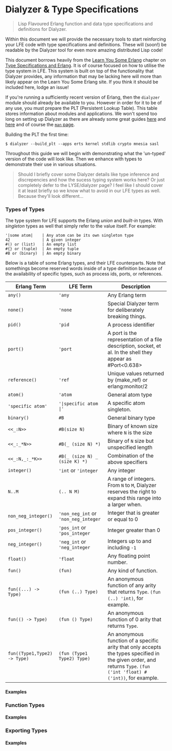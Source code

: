 # Dialyzer & Type Specifications

> Lisp Flavoured Erlang function and data type specifications and
> definitions for Dialyzer.

Within this document we will provide the necessary tools to start
reinforcing your LFE code with type specifications and
definitions. These will (soon!) be readable by the Dialyzer tool for
even more amazing distributed Lisp code!

This document borrows heavily from the
[Learn You Some Erlang](https://learnyousomeerlang.com) chapter on
[Type Specifications and Erlang](https://learnyousomeerlang.com/dialyzer). It
is of course focused on how to utilise the type system in LFE. This
system is built on top of the functionality that Dialyzer provides,
any information that may be lacking here will more than likely appear
on the Learn You Some Erlang site. If you think it should be included
here, lodge an issue!

If you're running a sufficiently recent version of Erlang, then the
`dialyzer` module should already be available to you. However in order
for it to be of any use, you must prepare the PLT (Persistent Lookup
Table). This table stores information about modules and
applications. We won't spend too long on setting up Dialyzer as there
are already some great guides
[here](http://learnyousomeerlang.com/dialyzer) and
[here](http://gertm.blogspot.com.au/2012/06/getting-started-with-dialyzer-for.html)
and of course the
[`man` page](http://www.erlang.org/doc/man/dialyzer.html).

Building the PLT the first time:
```
$ dialyzer --build_plt --apps erts kernel stdlib crypto mnesia sasl
```

Throughout this guide we will begin with demonstrating what the
'un-typed' version of the code will look like. Then we enhance with
types to demonstrate their use in various situations.

> Should I briefly cover some Dialyzer details like type inference and
> discrepencies and how the sucess typing system works here? Or just
> completely defer to the LYSE/dialyzer page? I feel like I should
> cover it at least briefly so we know what to avoid in our LFE types
> as well. Because they'll look different... 

### Types of Types

The type system for LFE supports the Erlang _union_ and _built-in_
types. With _singleton_ types as well that simply refer to the value
itself. For example:
```
'|some atom|	| Any atom can be its own singleton type
42				| A given integer
#() or (list)	| An empty list
#{} or (tuple)	| An empty tuple
#B or (binary)	| An empty binary
```

Below is a table of some Erlang types, and their LFE
counterparts. Note that somethings become reserved words inside of a
type definition because of the availability of specific types, such as
process ids, ports, or references.

| Erlang Term | LFE Term | Description |
|-------------|----------|-------------|
| `any()` | `'any` | Any Erlang term |
| `none()` | `'none` | Special Dialyzer term for deliberately breaking things.| 
| `pid()` | `'pid` | A process identifier |
| `port()` | `'port` | A port is the representation of a file description, socket, et al. In the shell they appear as #Port<0.638> |
| `reference()` | `'ref` | Unique values returned by (make_ref) or erlang:monitor/2 |
| `atom()` | `'atom` | General atom type |
| `'specific atom'` | `'\|specific atom \|'` | A specific atom singleton.|
| `binary()` | `#B` | General binary type |
| `<<_:N>>` | `#B(size N)` | Binary of known size where `N` is the size |
| `<<_:_*N>>` | `#B(_ (size N) *)` | Binary of `N` size but unspecified length |
| `<<_:N,_:_*K>>` | `#B(_ (size N) _ (size K) *)` | Combination of the above specifiers |
| `integer()` | `'int` or `'integer` | Any integer |
| `N..M` | `(.. N M)` | A range of integers. From `N` to `M`, Dialyzer reserves the right to expand this range into a larger when. |
| `non_neg_integer()` | `'non_neg_int` or `'non_neg_integer` | Integer that is greater or equal to 0 |
| `pos_integer()` | `'pos_int` or `'pos_integer` | Integer greater than 0 |
| `neg_integer()` | `'neg_int` or `'neg_integer` | Integers up to and including `-1` |
| `float()` | `'float` | Any floating point number. |
| `fun()` | `(fun)` | Any kind of function. |
| `fun((...) -> Type)` | `(fun (..) Type)` | An anonymous function of any arity that returns `Type`. `(fun (..) 'int)`, for example. |
| `fun(() -> Type)` | `(fun () Type)` | An anonymous function of 0 arity that returns `Type`. |
| `fun((Type1,Type2) -> Type)` | `(fun (Type1 Type2) Type)` | An anonymous function of a specific arity that only accepts the types specified in the given order, and returns `Type`. `(fun ('int 'float) #('int))`, for example. |



#### Examples
### Function Types
#### Examples
### Exporting Types
#### Examples
